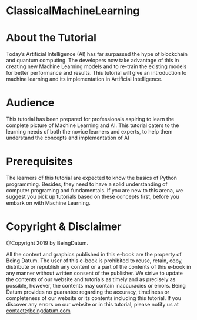 # ClassicalMachineLearning

# About the Tutorial             
                                                                                          
Today’s Artificial Intelligence (AI) has far surpassed the hype of blockchain and quantum computing. The developers now take advantage of this in creating new Machine Learning models and to re-train the existing models for better performance and results. This tutorial will give an introduction to machine learning and its implementation in Artificial Intelligence.

# Audience 

This tutorial has been prepared for professionals aspiring to learn the complete picture of Machine Learning and AI. This tutorial caters to the learning needs of both the novice learners and experts, to help them understand the concepts and implementation of AI

# Prerequisites 

The learners of this tutorial are expected to know the basics of Python programming. Besides, they need to have a solid understanding of computer programing and fundamentals. If you are new to this arena, we suggest you pick up tutorials based on these concepts first, before you embark on with Machine Learning.

# Copyright & Disclaimer 
@Copyright 2019 by BeingDatum. 

All the content and graphics published in this e-book are the property of Being Datum. The user of this e-book is prohibited to reuse, retain, copy, distribute or republish any content or a part of the contents of this e-book in any manner without written consent of the publisher. We strive to update the contents of our website and tutorials as timely and as precisely as possible, however, the contents may contain inaccuracies or errors. Being Datum provides no guarantee regarding the accuracy, timeliness or completeness of our website or its contents including this tutorial. If you discover any errors on our website or in this tutorial, please notify us at contact@beingdatum.com
